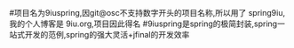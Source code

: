 #项目名为9iuspring,因git@osc不支持数字开头的项目名称,所以用了 spring9iu,我的个人博客是 9iu.org,项目因此得名
#9iuspring是spring的极简封装,spring一站式开发的范例,spring的强大灵活+jfinal的开发效率
